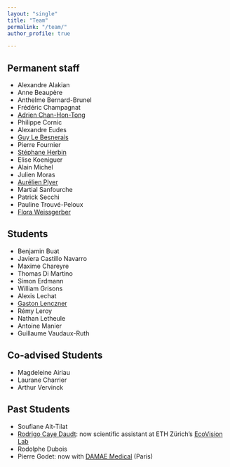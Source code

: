 ```yaml
---
layout: "single"
title: "Team"
permalink: "/team/"
author_profile: true

---
```


## Permanent staff

* Alexandre Alakian
* Anne Beaupère
* Anthelme Bernard-Brunel
* Frédéric Champagnat
* [Adrien Chan-Hon-Tong](https://www.onera.fr/fr/staff/adrien-chan-hon-tong)
* Philippe Cornic
* Alexandre Eudes
* [Guy Le Besnerais](https://guylebesnerais.github.io/)
* Pierre Fournier
* [Stéphane Herbin](https://stepherbin.github.io/)
* Elise Koeniguer
* Alain Michel
* Julien Moras
* [Aurélien Plyer](https://github.com/aplyer)
* Martial Sanfourche
* Patrick Secchi
* Pauline Trouvé-Peloux
* [Flora Weissgerber](https://flora.weissgerber.fr/)


## Students

* Benjamin Buat
* Javiera Castillo Navarro
* Maxime Chareyre
* Thomas Di Martino
* Simon Erdmann
* William Grisons 
* Alexis Lechat
* [Gaston Lenczner](https://gaslen.github.io/)
* Rémy Leroy
* Nathan Letheule
* Antoine Manier
* Guillaume Vaudaux-Ruth


## Co-advised Students

* Magdeleine Airiau
* Laurane Charrier
* Arthur Vervinck


## Past Students

* Soufiane Ait-Tilat
* [Rodrigo Caye Daudt](https://rcdaudt.github.io/): now scientific assistant at ETH Zürich’s [EcoVision Lab](https://prs.igp.ethz.ch/ecovision.html)
* Rodolphe Dubois
* Pierre Godet: now with [DAMAE Medical](https://damae-medical.com/) (Paris)
